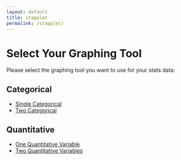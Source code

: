 ```yaml
---
layout: default
title: stapplet
permalink: /stapplet/
---
```




<!-- DOESN'T WORK I NEED TO FIX ! :) -->
<!-- ```html  -->
<html lang="en">
<head>
<meta charset="UTF-8">
<meta name="viewport" content="width=device-width, initial-scale=1.0">
<style>
@import url('https://fonts.googleapis.com/css2?family=Becka+Script+Plain+Regular&display=swap');
@import url('https://fonts.googleapis.com/css2?family=Collegiate+Inside&display=swap');

body {
    font-family: "Becka Script Plain Regular", sans-serif;
    padding: 20px;
    background-color: #002147ff; 
    color: #fff; 
    display: flex;
    justify-content: space-between;
    flex-wrap: wrap; 
}

.box {
    background-color: #002147ff; 
    padding: 20px;
    border-radius: 5px;
    width: calc(50% - 40px); 
    margin-bottom: 20px;
    border: 5px solid #91976cff; 
    margin-right: 20px; 
}


.title {
    font-family: "Collegiate Inside", sans-serif;
    font-size: 36px;
    margin-bottom: 20px;
    color: #91976cff; 
}

.description {
    font-size: 24px;
    margin-bottom: 30px;
}

.tool-list {
    list-style-type: none;
    padding: 0;
}

.tool-item {
    margin-bottom: 20px;
    font-size: 20px;
}

.tool-link {
    color: #22956b; 

    &:hover {
        text-decoration: underline;
    }
    .box:last-child {
    margin-right: 0;
}

}
</style>
</head>
<body>
    <h1 class="title">Select Your Graphing Tool</h1>
    <p class="description">Please select the graphing tool you want to use for your stats data:</p>
    <div class="box">
        <h2 class="title">Categorical</h2>
        <ul class="tool-list">
            <li class="tool-item"><a href="/jcc_frontend/twocategorical/" class="tool-link">Single Categorical</a></li>
            <li class="tool-item"><a href="/jcc_frontend/twocategorical/" class="tool-link">Two Categorical</a></li>
        </ul>
    </div>
    <div class="box">
        <h2 class="title">Quantitative</h2>
        <ul class="tool-list">
            <li class="tool-item"><a href="/jcc_frontend/one-variable/" class="tool-link">One Quantitative Variable</a></li>
            <li class="tool-item"><a href="/jcc_frontend/tables/" class="tool-link">Two Quantitative Variables</a></li>
        </ul>
    </div>
</body>
</html>

